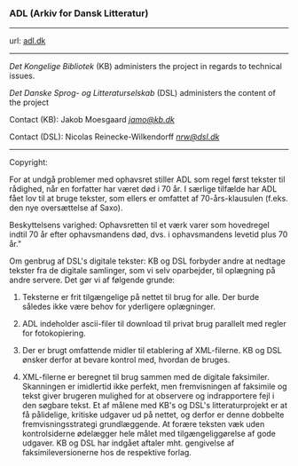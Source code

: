 ### ADL (Arkiv for Dansk Litteratur)

___

url: [adl.dk](http://adl.dk/adl_pub/forside/cv/forside.xsql?nnoc=adl_pub)
___
*Det Kongelige Bibliotek* (KB) administers the project in regards to technical issues.

*Det Danske Sprog- og Litteraturselskab* (DSL) administers the content of the project

Contact (KB): Jakob Moesgaard *jamo@kb.dk*

Contact (DSL): Nicolas Reinecke-Wilkendorff *nrw@dsl.dk*
___
Copyright:

For at undgå problemer med ophavsret stiller ADL som regel først tekster til rådighed, når en forfatter har været død i 70 år. I særlige tilfælde har ADL fået lov til at bruge tekster, som ellers er omfattet af 70-års-klausulen (f.eks. den nye oversættelse af Saxo).

Beskyttelsens varighed: Ophavsretten til et værk varer som hovedregel indtil 70 år efter ophavsmandens død, dvs. i ophavsmandens levetid plus 70 år."

Om genbrug af DSL's digitale tekster: KB og DSL forbyder andre at nedtage tekster fra de digitale samlinger, som vi selv oparbejder, til oplægning på andre servere. Det gør vi af følgende grunde:

1. Teksterne er frit tilgængelige på nettet til brug for alle. Der burde således ikke være behov for yderligere oplægninger.

2. ADL indeholder ascii-filer til download til privat brug parallelt med regler for fotokopiering.

3. Der er brugt omfattende midler til etablering af XML-filerne. KB og DSL ønsker derfor at bevare kontrol med, hvordan de bruges.

4. XML-filerne er beregnet til brug sammen med de digitale faksimiler. Skanningen er imidlertid ikke perfekt, men fremvisningen af faksimile og tekst giver brugeren mulighed for at observere og indrapportere fejl i den søgbare tekst. Et af målene med KB's og DSL's litteraturprojekt er at få pålidelige, kritiske udgaver ud på nettet, og derfor er denne dobbelte fremvisningsstrategi grundlæggende. At forære teksten væk uden kontrolsiderne ødelægger hele målet med tilgængeliggørelse af gode udgaver. KB og DSL har indgået aftaler mht. gengivelse af faksimileversionerne hos de respektive forlag.
